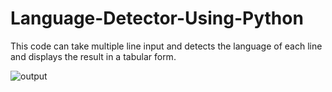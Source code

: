 # Language-Detector-Using-Python

This code can take multiple line input and detects the language of each line and displays the result in a tabular form.

![output](https://user-images.githubusercontent.com/64465190/98850456-d4d0dd00-247a-11eb-9856-754ef5e36794.png)

